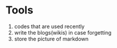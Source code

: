 # Tools
1. codes that are used recently
2. write the blogs(wikis) in case forgetting 
3. store the picture of markdown
